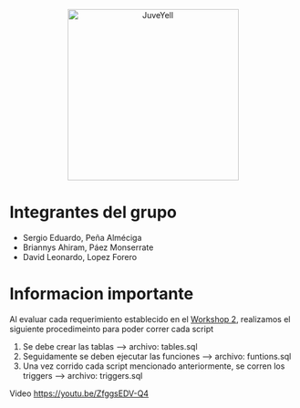 <div>
<p style = 'text-align:center;'>
<img src="https://yt3.ggpht.com/ytc/AKedOLSMd2hyZPc9YzCrWY4XpGEQwrgXblzvBFu3843d=s900-c-k-c0x00ffffff-no-rj" alt="JuveYell" width="300px">
</p>
</div> 


# Integrantes del grupo

- Sergio Eduardo, Peña Alméciga
- Briannys Ahiram, Páez Monserrate
- David Leonardo, Lopez Forero

# Informacion importante

Al evaluar cada requerimiento establecido en el [Workshop 2](https://docs.google.com/document/d/1DEzcg8UQbD64AQuQdZiZAWsApqEQ2kb9t3dzFQSpjjM/edit), realizamos el siguiente procedimeinto para poder correr cada script

1. Se debe crear las tablas --> archivo: tables.sql
2. Seguidamente se deben ejecutar las funciones --> archivo: funtions.sql
3. Una vez corrido cada script mencionado anteriormente, se corren los triggers --> archivo: triggers.sql

Video https://youtu.be/ZfggsEDV-Q4
